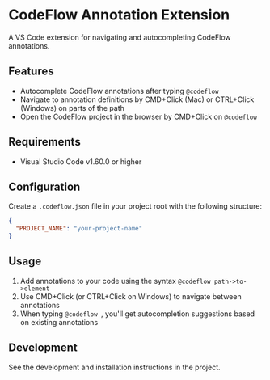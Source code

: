 # CodeFlow Annotation Extension

A VS Code extension for navigating and autocompleting CodeFlow annotations.

## Features

- Autocomplete CodeFlow annotations after typing `@codeflow `
- Navigate to annotation definitions by CMD+Click (Mac) or CTRL+Click (Windows) on parts of the path
- Open the CodeFlow project in the browser by CMD+Click on `@codeflow`

## Requirements

- Visual Studio Code v1.60.0 or higher

## Configuration

Create a `.codeflow.json` file in your project root with the following structure:

```json
{
  "PROJECT_NAME": "your-project-name"
}
```

## Usage

1. Add annotations to your code using the syntax `@codeflow path->to->element`
2. Use CMD+Click (or CTRL+Click on Windows) to navigate between annotations
3. When typing `@codeflow `, you'll get autocompletion suggestions based on existing annotations

## Development

See the development and installation instructions in the project.
